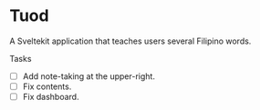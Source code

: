 # Tuod

A Sveltekit application that teaches users several Filipino words.

Tasks
- [ ] Add note-taking at the upper-right.
- [ ] Fix contents.
- [ ] Fix dashboard.